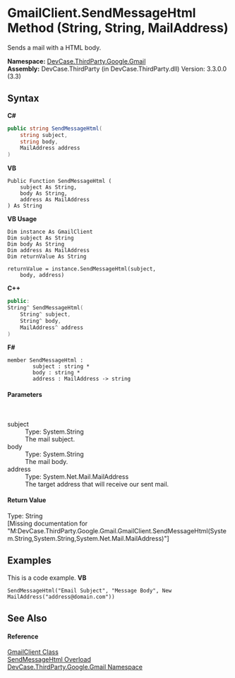 # GmailClient.SendMessageHtml Method (String, String, MailAddress)
 

Sends a mail with a HTML body.

**Namespace:**&nbsp;<a href="N_DevCase_ThirdParty_Google_Gmail">DevCase.ThirdParty.Google.Gmail</a><br />**Assembly:**&nbsp;DevCase.ThirdParty (in DevCase.ThirdParty.dll) Version: 3.3.0.0 (3.3)

## Syntax

**C#**<br />
``` C#
public string SendMessageHtml(
	string subject,
	string body,
	MailAddress address
)
```

**VB**<br />
``` VB
Public Function SendMessageHtml ( 
	subject As String,
	body As String,
	address As MailAddress
) As String
```

**VB Usage**<br />
``` VB Usage
Dim instance As GmailClient
Dim subject As String
Dim body As String
Dim address As MailAddress
Dim returnValue As String

returnValue = instance.SendMessageHtml(subject, 
	body, address)
```

**C++**<br />
``` C++
public:
String^ SendMessageHtml(
	String^ subject, 
	String^ body, 
	MailAddress^ address
)
```

**F#**<br />
``` F#
member SendMessageHtml : 
        subject : string * 
        body : string * 
        address : MailAddress -> string 

```


#### Parameters
&nbsp;<dl><dt>subject</dt><dd>Type: System.String<br />The mail subject.</dd><dt>body</dt><dd>Type: System.String<br />The mail body.</dd><dt>address</dt><dd>Type: System.Net.Mail.MailAddress<br />The target address that will receive our sent mail.</dd></dl>

#### Return Value
Type: String<br />\[Missing <returns> documentation for "M:DevCase.ThirdParty.Google.Gmail.GmailClient.SendMessageHtml(System.String,System.String,System.Net.Mail.MailAddress)"\]

## Examples
This is a code example. 
**VB**<br />
``` VB
SendMessageHtml("Email Subject", "Message Body", New MailAddress("address@domain.com"))
```


## See Also


#### Reference
<a href="T_DevCase_ThirdParty_Google_Gmail_GmailClient">GmailClient Class</a><br /><a href="Overload_DevCase_ThirdParty_Google_Gmail_GmailClient_SendMessageHtml">SendMessageHtml Overload</a><br /><a href="N_DevCase_ThirdParty_Google_Gmail">DevCase.ThirdParty.Google.Gmail Namespace</a><br />